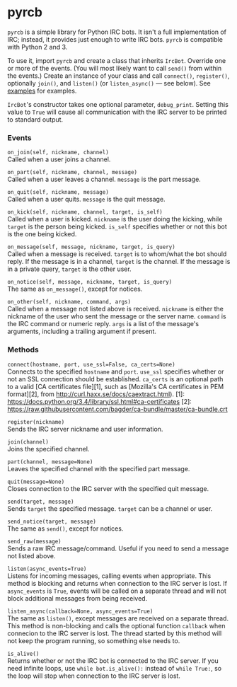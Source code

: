 # pyrcb
`pyrcb` is a simple library for Python IRC bots. It isn't a full implementation
of IRC; instead, it provides just enough to write IRC bots. `pyrcb` is
compatible with Python 2 and 3.

To use it, import `pyrcb` and create a class that inherits `IrcBot`. Override
one or more of the events. (You will most likely want to call `send()` from
within the events.) Create an instance of your class and call `connect()`,
`register()`, optionally `join()`, and `listen()` (or `listen_async()` — see
below). See [examples](examples) for examples.

`IrcBot`'s constructor takes one optional parameter, `debug_print`. Setting
this value to `True` will cause all communication with the IRC server to be
printed to standard output.

### Events
`on_join(self, nickname, channel)`  
Called when a user joins a channel.

`on_part(self, nickname, channel, message)`  
Called when a user leaves a channel. `message` is the part message.

`on_quit(self, nickname, message)`  
Called when a user quits. `message` is the quit message.

`on_kick(self, nickname, channel, target, is_self)`  
Called when a user is kicked. `nickname` is the user doing the kicking, while
`target` is the person being kicked. `is_self` specifies whether or not this
bot is the one being kicked.

`on_message(self, message, nickname, target, is_query)`  
Called when a message is received. `target` is to whom/what the bot should
reply. If the message is in a channel, `target` is the channel. If the message
is in a private query, `target` is the other user.

`on_notice(self, message, nickname, target, is_query)`  
The same as `on_message()`, except for notices.

`on_other(self, nickname, command, args)`  
Called when a message not listed above is received. `nickname` is either the
nickname of the user who sent the message or the server name. `command` is the
IRC command or numeric reply. `args` is a list of the message's arguments,
including a trailing argument if present.

### Methods
`connect(hostname, port, use_ssl=False, ca_certs=None)`  
Connects to the specified `hostname` and `port`. `use_ssl` specifies whether or
not an SSL connection should be established. `ca_certs` is an optional path to
a valid [CA certificates file][1], such as [Mozilla's CA certificates in PEM
format][2], from <http://curl.haxx.se/docs/caextract.html>).
[1]: https://docs.python.org/3.4/library/ssl.html#ca-certificates
[2]: https://raw.githubusercontent.com/bagder/ca-bundle/master/ca-bundle.crt

`register(nickname)`  
Sends the IRC server nickname and user information.

`join(channel)`  
Joins the specified channel.

`part(channel, message=None)`  
Leaves the specified channel with the specified part message.

`quit(message=None)`  
Closes connection to the IRC server with the specified quit message.

`send(target, message)`  
Sends `target` the specified message. `target` can be a channel or user.

`send_notice(target, message)`  
The same as `send()`, except for notices.

`send_raw(message)`  
Sends a raw IRC message/command. Useful if you need to send a message not
listed above.

`listen(async_events=True)`  
Listens for incoming messages, calling events when appropriate. This method is
blocking and returns when connection to the IRC server is lost. If
`async_events` is `True`, events will be called on a separate thread and will
not block additional messages from being received.

`listen_async(callback=None, async_events=True)`  
The same as `listen()`, except messages are received on a separate thread. This
method is non-blocking and calls the optional function `callback` when
connecion to the IRC server is lost. The thread started by this method will not
keep the program running, so something else needs to.

`is_alive()`  
Returns whether or not the IRC bot is connected to the IRC server. If you need
infinite loops, use `while bot.is_alive():` instead of `while True:`, so the
loop will stop when connection to the IRC server is lost.
